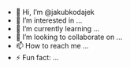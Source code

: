 - 👋 Hi, I’m @jakubkodajek
- 👀 I’m interested in ...
- 🌱 I’m currently learning ... 
- 💞️ I’m looking to collaborate on ...
- 📫 How to reach me ... 
- ⚡ Fun fact: ...

<!---
jakubkodajek/jakubkodajek is a ✨ special ✨ repository because its `README.md` (this file) appears on your GitHub profile.
You can click the Preview link to take a look at your changes.
--->
